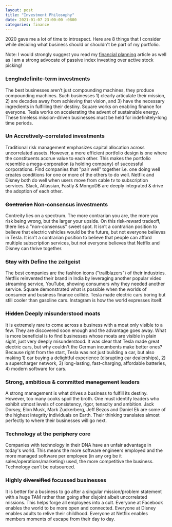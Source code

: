 ```yaml
---
layout: post
title: "Investment Philosophy"
date: 2021-01-07 23:00:00 -0800
categories: finance
---
```

2020 gave me a lot of time to introspect. Here are 8 things that I consider while
deciding what business should or shouldn't be part of my portfolio.

Note: I would strongly suggest you read my [financial planning](http://xenophene.github.io/finance/2018/01/25/hands-of-financial-planning.html)
article as well as I am a strong advocate of passive index investing over active stock picking!

### ~~Long~~Indefinite-term investments ###
The best businesses aren’t just compounding machines, they produce compounding machines. Such businesses 1) clearly articulate their mission, 2) are decades away from achieving that vision, and 3) have the necessary ingredients in fulfilling their destiny. Square works on enabling finance for everyone. Tesla works on accelerating the advent of sustainable energy. These timeless mission-driven businesses must be held for indefinitely-long time periods.

### ~~Un~~ Accretively-correlated investments ###
Traditional risk management emphasizes capital allocation across uncorrelated assets. However, a more efficient portfolio design is one where the constituents accrue value to each other. This makes the portfolio resemble a mega-corporation (a holding company) of successful corporations. Find companies that "pair well" together i.e. one doing well creates conditions for one or more of the others to do well. Netflix and Disney both do well when users move from cable tv to subscription services. Slack, Atlassian, Fastly & MongoDB are deeply integrated & drive the adoption of each other.

### ~~Contrarian~~ Non-consensus investments ###
Contreity lies on a spectrum. The more contrarian you are, the more you risk being wrong, but the larger your upside. On this risk-reward tradeoff, there lies a "non-consensus" sweet spot. It isn’t a contrarian position to believe that electric vehicles would be the future, but not everyone believes in Tesla. It isn't a contrarian position to believe that people can afford multiple subscription services, but not everyone believes that Netflix and Disney can thrive together.

### ~~Stay~~ with Define the zeitgeist ###
The best companies are the fashion icons ("trailblazers") of their industries. Netflix reinvented their brand in India by leveraging another popular video streaming service, YouTube, showing consumers why they needed another service. Square demonstrated what is possible when the worlds of consumer and business finance collide. Tesla made electric cars boring but still cooler than gasoline cars. Instagram is how the world expresses itself.


### ~~Hidden~~ Deeply misunderstood moats ###
It is extremely rare to come across a business with a moat only visible to a few. They are discovered soon enough and the advantage goes away. What is more beneficial is to find businesses whose moats are visible in plain sight, just very deeply misunderstood. It was clear that Tesla made great electric cars, but why couldn't the German incumbents make better ones? Because right from the start, Tesla was not just building a car, but also making 1) car buying a delightful experience (disrupting car dealerships), 2) a supercharger network, 3) long-lasting, fast-charging, affordable batteries, 4) modern software for cars.

### Strong, ambitious & committed ~~management~~ leaders ###
A strong management is what drives a business to fulfill its destiny. However, too many cooks spoil the broth. One must identify leaders who exhibit utmost levels of consistency, rigor, tenacity and ambition. Jack Dorsey, Elon Musk, Mark Zuckerberg, Jeff Bezos and Daniel Ek are some of the highest integrity individuals on Earth. Their thinking translates almost perfectly to where their businesses will go next.

### Technology at the ~~periphery~~ core ###
Companies with technology in their DNA have an unfair advantage in today's world. This means the more software engineers employed and the more managed software per employee (in any org be it sales/operations/marketing) used, the more competitive the business. Technology can’t be outsourced.

### Highly ~~diversified~~ focussed businesses ###
It is better for a business to go after a singular mission/problem statement with a huge TAM rather than going after disjoint albeit uncorrelated missions. This helps forge all employees into a cult. Everyone at Facebook enables the world to be more open and connected. Everyone at Disney enables adults to relive their childhood. Everyone at Netflix enables members moments of escape from their day to day.
